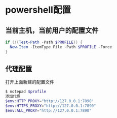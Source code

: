 # powershell配置

## 当前主机，当前用户的配置文件
```powershell
if (!(Test-Path -Path $PROFILE)) {
  New-Item -ItemType File -Path $PROFILE -Force
}
```
## 代理配置

打开上面新建的配置文件
```powershell
$ notepad $profile 
添加代理
$env:HTTP_PROXY="http://127.0.0.1:7890"
$env:HTTPS_PROXY="http://127.0.0.1:7890"
$env:ALL_PROXY="http://127.0.0.1:7890"
```